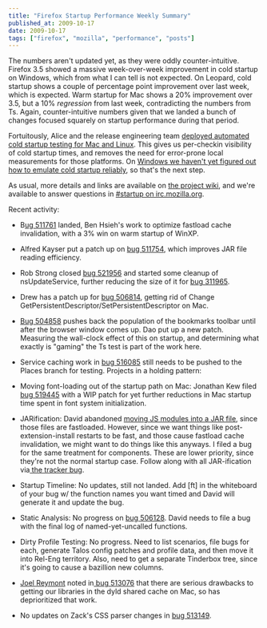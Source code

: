 ```yaml
---
title: "Firefox Startup Performance Weekly Summary"
published_at: 2009-10-17
date: 2009-10-17
tags: ["firefox", "mozilla", "performance", "posts"]
---
```

The numbers aren't updated yet, as they were oddly counter-intuitive. Firefox 3.5 showed a massive week-over-week improvement in cold startup on Windows, which from what I can tell is not expected. On Leopard, cold startup shows a couple of percentage point improvement over last week, which is expected. Warm startup for Mac shows a 20\% improvement over 3.5, but a 10\% *regression* from last week, contradicting the numbers from Ts. Again, counter-intuitive numbers given that we landed a bunch of changes focused squarely on startup performance during that period.

Fortuitously, Alice and the release engineering team [deployed automated cold startup testing for Mac and Linux](https://bugzilla.mozilla.org/show_bug.cgi?id=510587). This gives us per-checkin visibility of cold startup times, and removes the need for error-prone local measurements for those platforms. On [Windows we haven't yet figured out how to emulate cold startup reliably](https://bugzilla.mozilla.org/show_bug.cgi?id=522807), so that's the next step.

As usual, more details and links are  available on [the  project wiki](https://wiki.mozilla.org/Firefox/Projects/Startup_Time_Improvements), and we're available to answer questions in [\#startup on irc.mozilla.org](irc://irc.mozilla.org/\#startup).

Recent activity:

*   B[ug   511761](https://bugzilla.mozilla.org/show_bug.cgi?id=511761) landed, Ben Hsieh's work to optimize fastload cache invalidation, with a  3\% win on warm startup of WinXP.
*   Alfred Kayser put a patch up on [bug 511754](https://bugzilla.mozilla.org/show_bug.cgi?id=511754), which improves JAR file reading efficiency.
*   Rob Strong closed [bug 521956](https://bugzilla.mozilla.org/show_bug.cgi?id=521956) and started some cleanup of nsUpdateService, further reducing the size of it for [bug 311965](https://bugzilla.mozilla.org/show_bug.cgi?id=311965).
*   Drew has a patch up for [bug 506814](https://bugzilla.mozilla.org/show_bug.cgi?id=506814), getting rid of Change  GetPersistentDescriptor/SetPersistentDescriptor on Mac.
*   [Bug      504858](https://bugzilla.mozilla.org/show_bug.cgi?id=504858) pushes back the population of the bookmarks toolbar until   after   the  browser window comes up. Dao put up a new patch. Measuring  the wall-clock effect of this on startup, and determining what exactly  is "gaming" the Ts test is part of the work here.
*   Service caching work in [bug     516085](https://bugzilla.mozilla.org/show_bug.cgi?id=516085) still needs to be pushed  to  the  Places branch for testing.
Projects in a holding pattern:

*   Moving font-loading out of the startup path on Mac: Jonathan Kew  filed [bug    519445](https://bugzilla.mozilla.org/show_bug.cgi?id=519445) with a WIP patch for yet further reductions in Mac startup    time spent in font system initialization.
*   JARification: David abandoned [moving JS       modules into a JAR file](https://bugzilla.mozilla.org/show_bug.cgi?id=509755), since those files are fastloaded.      However, since we want things like post-extension-install restarts to  be     fast, and those cause fastload cache invalidation, we might want  to   do   things like this anyways. I filed a bug for the same treatment  for     components. These are lower priority, since they're not the  normal     startup case. Follow along with all JAR-ification via[ the      tracker  bug](https://bugzilla.mozilla.org/show_bug.cgi?id=513027).
*   Startup Timeline: No updates, still not landed. Add [ft] in the     whiteboard of your bug w/ the function names you want timed and David     will generate it and update the bug.
*   Static Analysis: No progress on [bug     506128](https://bugzilla.mozilla.org/show_bug.cgi?id=506128).  David needs to file a bug with the final log of     named-yet-uncalled  functions.
*   Dirty Profile Testing: No progress. Need to list scenarios, file     bugs  for each, generate Talos config patches and profile data, and then     move  it into Rel-Eng territory. Also, need to get a separate    Tinderbox  tree,  since it's going to cause a bazillion new columns.
*   [Joel     Reymont](http://wagerlabs.com/) noted in[ bug     513076](https://bugzilla.mozilla.org/show_bug.cgi?id=513076) that there are serious drawbacks to getting our libraries in     the dyld  shared cache on Mac, so has deprioritized that work.
*   No updates on Zack's CSS parser changes in [bug       513149](https://bugzilla.mozilla.org/show_bug.cgi?id=513149).